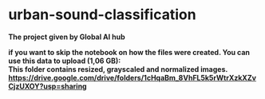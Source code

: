 # urban-sound-classification
<b>The project given by Global AI hub<b><br>


if you want to skip the notebook on how the files were created. You can use this data to upload (1,06 GB): <br>
This folder contains resized, grayscaled and normalized images. <br>
https://drive.google.com/drive/folders/1cHqaBm_8VhFL5k5rWtrXzkXZvCjzUXOY?usp=sharing
